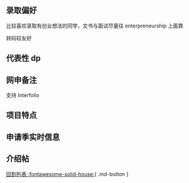 ## 录取偏好

比较喜欢录取有创业想法的同学，文书与面试尽量往 enterpreneurship 上面靠

转码较友好

## 代表性 dp

## 网申备注

支持 Interfolio

## 项目特点

## 申请季实时信息

## 介绍帖

[回到列表 :fontawesome-solid-house:](选校梯度.md){ .md-button }
